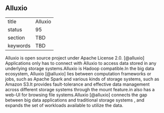 ## Alluxio


|          |         |
| -------- | ------- |
| title    | Alluxio |
| status   | 95      |
| section  | TBD     |
| keywords | TBD     |



Alluxio is open source project under Apache License 2.0. [@alluxio]
Applications only has to connect with Alluxio to access data stored in
any underlying storage systems.Alluxio is Hadoop compatible.In the big
data ecosystem, Alluxio [@alluxio] lies between computation frameworks
or jobs, such as Apache Spark and various kinds of storage systems, such
as Amazon S3.It provides fault-tolerance and effective data management
across different storage systems through the mount feature.in also has a
web-UI for browsing file systems.Alluxio [@alluxio] connects the gap
between big data applications and traditional storage systems , and
expands the set of workloads available to utilize the data.
